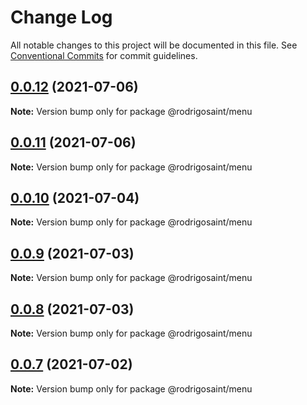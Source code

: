 # Change Log

All notable changes to this project will be documented in this file.
See [Conventional Commits](https://conventionalcommits.org) for commit guidelines.

## [0.0.12](https://github.com/RodrigoSaint/sharpening/compare/v0.0.11...v0.0.12) (2021-07-06)

**Note:** Version bump only for package @rodrigosaint/menu





## [0.0.11](https://github.com/RodrigoSaint/sharpening/compare/v0.0.10...v0.0.11) (2021-07-06)

**Note:** Version bump only for package @rodrigosaint/menu





## [0.0.10](https://github.com/RodrigoSaint/sharpening/compare/v0.0.9...v0.0.10) (2021-07-04)

**Note:** Version bump only for package @rodrigosaint/menu





## [0.0.9](https://github.com/RodrigoSaint/sharpening/compare/v0.0.8...v0.0.9) (2021-07-03)

**Note:** Version bump only for package @rodrigosaint/menu





## [0.0.8](https://github.com/RodrigoSaint/sharpening/compare/v0.0.7...v0.0.8) (2021-07-03)

**Note:** Version bump only for package @rodrigosaint/menu





## [0.0.7](https://github.com/RodrigoSaint/sharpening/compare/v0.0.6...v0.0.7) (2021-07-02)

**Note:** Version bump only for package @rodrigosaint/menu
